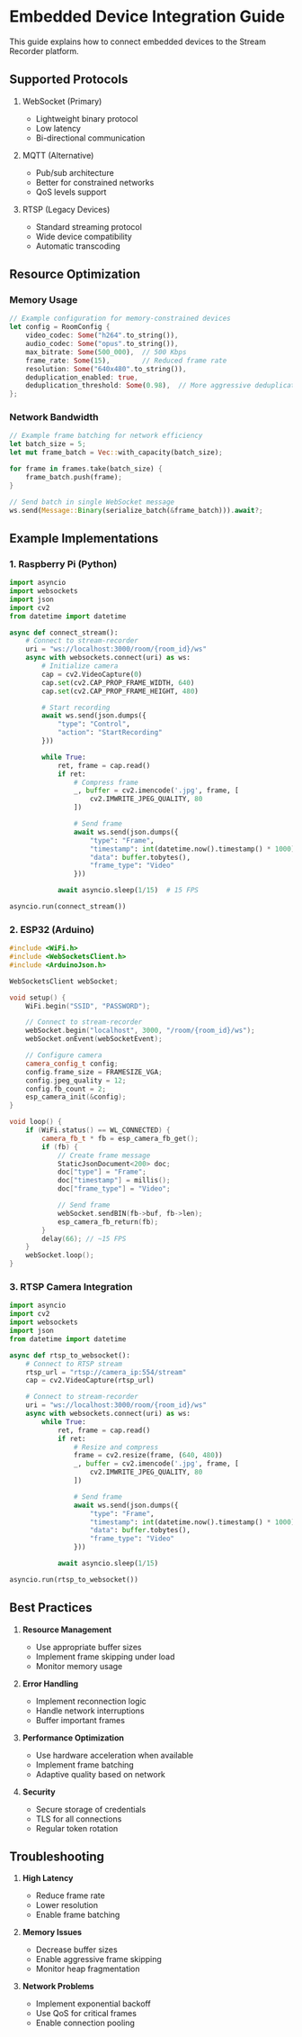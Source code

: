# Embedded Device Integration Guide

This guide explains how to connect embedded devices to the Stream Recorder platform.

## Supported Protocols

1. WebSocket (Primary)

   - Lightweight binary protocol
   - Low latency
   - Bi-directional communication

2. MQTT (Alternative)

   - Pub/sub architecture
   - Better for constrained networks
   - QoS levels support

3. RTSP (Legacy Devices)
   - Standard streaming protocol
   - Wide device compatibility
   - Automatic transcoding

## Resource Optimization

### Memory Usage

```rust
// Example configuration for memory-constrained devices
let config = RoomConfig {
    video_codec: Some("h264".to_string()),
    audio_codec: Some("opus".to_string()),
    max_bitrate: Some(500_000),  // 500 Kbps
    frame_rate: Some(15),        // Reduced frame rate
    resolution: Some("640x480".to_string()),
    deduplication_enabled: true,
    deduplication_threshold: Some(0.98),  // More aggressive deduplication
};
```

### Network Bandwidth

```rust
// Example frame batching for network efficiency
let batch_size = 5;
let mut frame_batch = Vec::with_capacity(batch_size);

for frame in frames.take(batch_size) {
    frame_batch.push(frame);
}

// Send batch in single WebSocket message
ws.send(Message::Binary(serialize_batch(&frame_batch))).await?;
```

## Example Implementations

### 1. Raspberry Pi (Python)

```python
import asyncio
import websockets
import json
import cv2
from datetime import datetime

async def connect_stream():
    # Connect to stream-recorder
    uri = "ws://localhost:3000/room/{room_id}/ws"
    async with websockets.connect(uri) as ws:
        # Initialize camera
        cap = cv2.VideoCapture(0)
        cap.set(cv2.CAP_PROP_FRAME_WIDTH, 640)
        cap.set(cv2.CAP_PROP_FRAME_HEIGHT, 480)

        # Start recording
        await ws.send(json.dumps({
            "type": "Control",
            "action": "StartRecording"
        }))

        while True:
            ret, frame = cap.read()
            if ret:
                # Compress frame
                _, buffer = cv2.imencode('.jpg', frame, [
                    cv2.IMWRITE_JPEG_QUALITY, 80
                ])

                # Send frame
                await ws.send(json.dumps({
                    "type": "Frame",
                    "timestamp": int(datetime.now().timestamp() * 1000),
                    "data": buffer.tobytes(),
                    "frame_type": "Video"
                }))

            await asyncio.sleep(1/15)  # 15 FPS

asyncio.run(connect_stream())
```

### 2. ESP32 (Arduino)

```cpp
#include <WiFi.h>
#include <WebSocketsClient.h>
#include <ArduinoJson.h>

WebSocketsClient webSocket;

void setup() {
    WiFi.begin("SSID", "PASSWORD");

    // Connect to stream-recorder
    webSocket.begin("localhost", 3000, "/room/{room_id}/ws");
    webSocket.onEvent(webSocketEvent);

    // Configure camera
    camera_config_t config;
    config.frame_size = FRAMESIZE_VGA;
    config.jpeg_quality = 12;
    config.fb_count = 2;
    esp_camera_init(&config);
}

void loop() {
    if (WiFi.status() == WL_CONNECTED) {
        camera_fb_t * fb = esp_camera_fb_get();
        if (fb) {
            // Create frame message
            StaticJsonDocument<200> doc;
            doc["type"] = "Frame";
            doc["timestamp"] = millis();
            doc["frame_type"] = "Video";

            // Send frame
            webSocket.sendBIN(fb->buf, fb->len);
            esp_camera_fb_return(fb);
        }
        delay(66); // ~15 FPS
    }
    webSocket.loop();
}
```

### 3. RTSP Camera Integration

```python
import asyncio
import cv2
import websockets
import json
from datetime import datetime

async def rtsp_to_websocket():
    # Connect to RTSP stream
    rtsp_url = "rtsp://camera_ip:554/stream"
    cap = cv2.VideoCapture(rtsp_url)

    # Connect to stream-recorder
    uri = "ws://localhost:3000/room/{room_id}/ws"
    async with websockets.connect(uri) as ws:
        while True:
            ret, frame = cap.read()
            if ret:
                # Resize and compress
                frame = cv2.resize(frame, (640, 480))
                _, buffer = cv2.imencode('.jpg', frame, [
                    cv2.IMWRITE_JPEG_QUALITY, 80
                ])

                # Send frame
                await ws.send(json.dumps({
                    "type": "Frame",
                    "timestamp": int(datetime.now().timestamp() * 1000),
                    "data": buffer.tobytes(),
                    "frame_type": "Video"
                }))

            await asyncio.sleep(1/15)

asyncio.run(rtsp_to_websocket())
```

## Best Practices

1. **Resource Management**

   - Use appropriate buffer sizes
   - Implement frame skipping under load
   - Monitor memory usage

2. **Error Handling**

   - Implement reconnection logic
   - Handle network interruptions
   - Buffer important frames

3. **Performance Optimization**

   - Use hardware acceleration when available
   - Implement frame batching
   - Adaptive quality based on network

4. **Security**
   - Secure storage of credentials
   - TLS for all connections
   - Regular token rotation

## Troubleshooting

1. **High Latency**

   - Reduce frame rate
   - Lower resolution
   - Enable frame batching

2. **Memory Issues**

   - Decrease buffer sizes
   - Enable aggressive frame skipping
   - Monitor heap fragmentation

3. **Network Problems**
   - Implement exponential backoff
   - Use QoS for critical frames
   - Enable connection pooling
